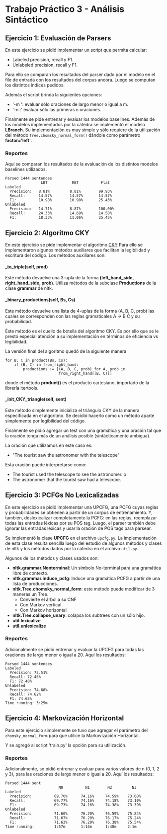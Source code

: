 # Trabajo Práctico 3 - Análisis Sintáctico

## Ejercicio 1: Evaluación de Parsers

En este ejercicio se pidió implementar un script que permita calcular:

   - Labeled precision, recall y F1.
   - Unlabeled precision, recall y F1.

Para ello se comparan los resultados del parser dado por el modelo en el
file de entrada con los resultados del corpus ancora.
Luego se computan los distintos índices pedidos.

Además el script brinda la siguientes opciones:
   - '-m <m>': evaluar sólo oraciones de largo menor o igual a m.
   - '-n <n>:' evaluar sólo las primeras n oraciones.


Finalmente se pide entrenar y evaluar los modelos baselines.
Además de los modelos implementados por la cátedra se implementó el modelo
**LBranch**. Su implementación es muy simple y sólo requiere de la utilización
del método ```Tree.chomsky_normal_form()``` dándole como parámetro **factor='left'**.


### **Reportes**

Aquí se comparan los resultados de la evaluación de los distintos modelos baselines
utilizados.

```
Parsed 1444 sentences
                LBT           RBT          Flat
Labeled
  Precision:   8.81%         8.81%        99.93%
  Recall:      14.57%        14.57%       14.57%
  F1:          10.98%        10.98%       25.43%
Unlabeled
  Precision:   14.71%        8.87%        100.00%
  Recall:      24.33%        14.68%       14.58%
  F1:          18.33%        11.06%       25.45%
```

## Ejercicio 2: Algoritmo CKY

En este ejercicio se pide implementar el algoritmo [CKY](https://en.wikipedia.org/wiki/CYK_algorithm)
Para ello se implementaron algunos métodos auxiliares que facilitan la legibilidad
y escritura del código.
Los métodos auxiliares son:

#### **_to_triple(self, prod)**
Este método devuelve una 3-upla de la forma **(left_hand_side, right_hand_side, prob)**.
Utiliza métodos de la subclase **Productions** de la clase **grammar** de nltk.


#### **_binary_productions(self, Bs, Cs)**

Este método devuelve una lista de 4-uplas de la forma (A, B, C, prob) las cuales
se corresponden con las reglas gramaticales A -> B C y su probabilidad.

Éste método es el cuello de botella del algoritmo CKY. Es por ello que se le prestó
especial atención a su implementación en términos de eficiencia vs legibilidad.

La versión final del algoritmo quedó de la siguiente manera

```
for B, C in product(Bs, Cs):
    if (B, C) in from_right_hand:
        productions += [(A, B, C, prob) for A, prob in
                        from_right_hand[(B, C)]]
```
donde el método **product()** es el producto cartesiano, importado de la librería itertools.


#### **_init_CKY_triangle(self, sent)**

Este método simplemente inicializa el triángulo CKY de la manera especificada en el
algoritmo.
Se decidió hacerlo como un método aparte simplemente por legibilidad del código.



Finalmente se pidió agregar un test con una gramática y una oración tal que la oración tenga más de un análisis posible (sintácticamente ambigua).

La oración que utilizamos en este caso es:
 - "The tourist saw the astronomer with the telescope"

Esta oración puede interpretarse como:
- The tourist used the telescope to see the astronomer.
o
- The astronomer that the tourist saw had a telescope.

 
## Ejercicio 3: PCFGs No Lexicalizadas

En este ejercicio se pidió implementar una UPCFG, una PCFG cuyas reglas y probabilidades se
obtienen a partir de un corpus de entrenamiento.
Y, también, deslexicalizar completamente la PCFG: en las reglas, reemplazar todas las entradas
léxicas por su POS tag. Luego, el parser también debe ignorar las entradas léxicas y usar la
oración de POS tags para parsear.

Se implementó la clase **UPCFG** en el archivo `upcfg.py`.
La implementación de esta clase resulta sencilla luego del estudio de algunos métodos
y clases de nltk y los métodos dados por la cátedra en el archivo `util.py`.

Algunos de los métodos y clases usados son:

 - **nltk.grammar.Nonterminal**: Un simbolo No-terminal para una gramática libre de contexto.
 - **nltk.grammar.induce_pcfg**: Induce una gramática PCFG a partir de una lista de
    producciones.
 - **nltk.Tree.chomsky_normal_form**: este método puede modificar de 3 maneras un Tree.
    - Convierte el árbol a su CNF
    - Con Markov vertical
    - Con Markov horizontal
 - **nltk.Tree.collapse_unary**: colapsa los subtrees con un sólo hijo.
 - **util.lexicalize**
 - **util.unlexicalize**

### **Reportes**

Adicionalmente se pidió entrenar y evaluar la UPCFG para todas las oraciones de largo menor o igual a 20. Aquí los resultados:


```
Parsed 1444 sentences
Labeled
  Precision: 72.51%
  Recall: 72.45%
  F1: 72.48%
Unlabeled
  Precision: 74.68%
  Recall: 74.62%
  F1: 74.65%
Time running: 3:25m
```


## Ejercicio 4: Markovización Horizontal

Para este ejercicio simplemente se tuvo que agregar el parámetro del `chomsky_normal_form`
para que utilice la Markovización Horizontal.

Y se agregó al script 'train.py' la opción para su utilización.

### Reportes

Adicionalmente, se pidió entrenar y evaluar para varios valores de n (0, 1, 2 y 3), para las
oraciones de largo menor o igual a 20. Aquí los resultados:

```
Parsed 1444 sent
                        N0          N1        N2         N3
Labeled
  Precision:          69.70%      74.16%     74.59%    73.68%
  Recall:             69.77%      74.16%     74.18%    73.10%
  F1:                 69.73%      74.16%     74.38%    73.39%
Unlabeled
  Precision:          71.60%      76.20%     76.59%    75.84%
  Recall:             71.67%      76.20%     76.17%    75.24%
  F1:                 71.63%      76.20%     76.38%    75.54%
Time running:         1:57m       1:14m      1:48m     2:1m
```
